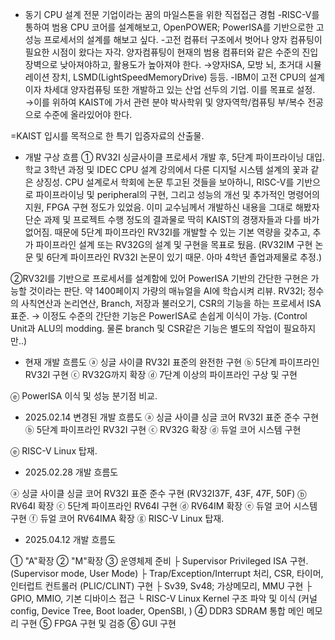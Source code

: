 - 동기
CPU 설계 전문 기업이라는 꿈의 마일스톤을 위한 직접접근 경험
-RISC-V를 통하여 범용 CPU 코어를 설계해보고, OpenPOWER; PowerISA를 기반으로한 고성능 프로세서의 설계를 해보고 싶다.
-고전 컴퓨터 구조에서 벗어나 양자 컴퓨팅이 필요한 시점이 왔다는 자각. 양자컴퓨팅이 현재의 범용 컴퓨터와 같은 수준의 진입장벽으로 낮아져야하고, 활용도가 높아져야 한다.
	→양자ISA, 모방 뇌, 초거대 시뮬레이션 장치, LSMD(LightSpeedMemoryDrive) 등등.
-IBM이 고전 CPU의 설계이자 차세대 양자컴퓨팅 또한 개발하고 있는 산업 선두의 기업. 이를 목표로 설정. 
	→이를 위하여 KAIST에 가서 관련 분야 박사학위 및 양자역학/컴퓨팅 부/복수 전공으로 수준에 올라있어야 한다.

=KAIST 입시를 목적으로 한 특기 입증자료의 산출물. 

- 개발 구상 흐름
① RV32I 싱글사이클 프로세서 개발 후, 5단계 파이프라이닝 대입. 
학교 3학년 과정 및 IDEC CPU 설계 강의에서 다룬 디지털 시스템 설계의 꽃과 같은 상징성.
CPU 설계로서 학회에 논문 투고된 것들을 보아하니, RISC-V를 기반으로 파이프라이닝 및 peripheral의 구현, 그리고 성능의 개선 및 추가적인 명령어의 지원, FPGA 구현 정도가 있었음.
이미 교수님께서 개발하신 내용을 그대로 해봤자 단순 과제 및 프로젝트 수행 정도의 결과물로 딱히 KAIST의 경쟁자들과 다를 바가 없어짐. 
때문에 5단계 파이프라인 RV32I를 개발할 수 있는 기본 역량을 갖추고, 추가 파이프라인 설계 또는 RV32G의 설계 및 구현을 목표로 뒀음.
(RV32IM 구현 논문 및 6단계 파이프라인 RV32I 논문이 있기 때문. 아마 4학년 졸업과제물로 추정.)

②RV32I를 기반으로 프로세서를 설계함에 있어 PowerISA 기반의 간단한 구현은 가능할 것이라는 판단.
약 1400페이지 가량의 매뉴얼을 AI에 학습시켜 리뷰. 
RV32I; 정수의 사칙연산과 논리연산, Branch, 저장과 불러오기, CSR의 기능을 하는 프로세서 ISA 표준.
→ 이정도 수준의 간단한 기능은 PowerISA로 손쉽게 이식이 가능. (Control Unit과 ALU의 modding. 물론 branch 및 CSR같은 기능은 별도의 작업이 필요하지만..)

- 현재 개발 흐름도
ⓐ 싱글 사이클 RV32I 표준의 완전한 구현
ⓑ 5단계 파이프라인 RV32I 구현
ⓒ RV32G까지 확장
ⓓ 7단계 이상의 파이프라인 구상 및 구현

ⓔ PowerISA 이식 및 성능 분기점 비교.

- 2025.02.14 변경된 개발 흐름도
ⓐ 싱글 사이클 싱글 코어 RV32I 표준 준수 구현
ⓑ 5단계 파이프라인 RV32I 구현
ⓒ RV32G 확장
ⓓ 듀얼 코어 시스템 구현

ⓔ RISC-V Linux 탑재.

- 2025.02.28 개발 흐름도

ⓐ 싱글 사이클 싱글 코어 RV32I 표준 준수 구현
(RV32I37F, 43F, 47F, 50F)
ⓑ RV64I 확장 
ⓒ 5단계 파이프라인 RV64I 구현
ⓓ RV64IM 확장
ⓔ 듀얼 코어 시스템 구현
ⓕ 듀얼 코어 RV64IMA 확장 
ⓖ RISC-V Linux 탑재.

- 2025.04.12 개발 흐름도

① "A"확장
② "M"확장
③ 운영체제 준비
   ├ Supervisor Privileged ISA 구현. (Supervisor mode, User Mode)
   ├ Trap/Exception/Interrupt 처리, CSR, 타이머, 인터럽트 컨트롤러 (PLIC/CLINT) 구현
   ├ Sv39, Sv48; 가상메모리, MMU 구현
   ├ GPIO, MMIO, 기본 디바이스 접근
   └ RISC-V Linux Kernel 구조 파악 및 이식 (커널 config, Device Tree, Boot loader, OpenSBI, )
④ DDR3 SDRAM 통합 메인 메모리 구현
⑤ FPGA 구현 및 검증 
⑥ GUI 구현